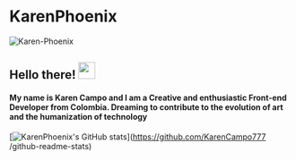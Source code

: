 # KarenPhoenix
<img src="https://i.ibb.co/s9rbZ9C/Karen-Phoenix.jpg" alt="Karen-Phoenix" border="0">

## Hello there! <img src="https://raw.githubusercontent.com/MartinHeinz/MartinHeinz/master/wave.gif" width="30px">
#### My name is Karen Campo and I am a Creative and enthusiastic Front-end Developer from Colombia. Dreaming to contribute to the evolution of art and the humanization of technology 
[![KarenPhoenix's GitHub stats](https://github-readme-stats.vercel.app/api?username=KarenCampo777
)](https://github.com/KarenCampo777
/github-readme-stats)



